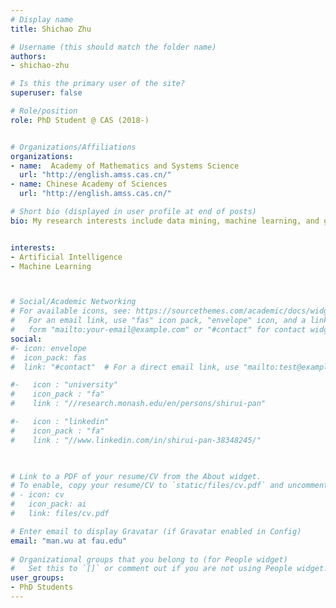 ```yaml
---
# Display name
title: Shichao Zhu

# Username (this should match the folder name)
authors:
- shichao-zhu

# Is this the primary user of the site?
superuser: false

# Role/position
role: PhD Student @ CAS (2018-) 


# Organizations/Affiliations
organizations:
- name:  Academy of Mathematics and Systems Science
  url: "http://english.amss.cas.cn/"
- name: Chinese Academy of Sciences
  url: "http://english.amss.cas.cn/"

# Short bio (displayed in user profile at end of posts)
bio: My research interests include data mining, machine learning, and graph  analysis.


interests:
- Artificial Intelligence
- Machine Learning



# Social/Academic Networking
# For available icons, see: https://sourcethemes.com/academic/docs/widgets/#icons
#   For an email link, use "fas" icon pack, "envelope" icon, and a link in the
#   form "mailto:your-email@example.com" or "#contact" for contact widget.
social:
#- icon: envelope
#  icon_pack: fas
#  link: "#contact"  # For a direct email link, use "mailto:test@example.org".

#-   icon : "university"
#    icon_pack : "fa"
#    link : "//research.monash.edu/en/persons/shirui-pan"

#-   icon : "linkedin"
#    icon_pack : "fa"
#    link : "//www.linkedin.com/in/shirui-pan-38348245/"
    


# Link to a PDF of your resume/CV from the About widget.
# To enable, copy your resume/CV to `static/files/cv.pdf` and uncomment the lines below.  
# - icon: cv
#   icon_pack: ai
#   link: files/cv.pdf

# Enter email to display Gravatar (if Gravatar enabled in Config)
email: "man.wu at fau.edu"
  
# Organizational groups that you belong to (for People widget)
#   Set this to `[]` or comment out if you are not using People widget.  
user_groups:
- PhD Students
---
```

